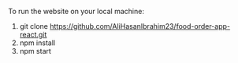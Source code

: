 To run the website on your local machine:
1. git clone https://github.com/AliHasanIbrahim23/food-order-app-react.git
2. npm install
3. npm start
